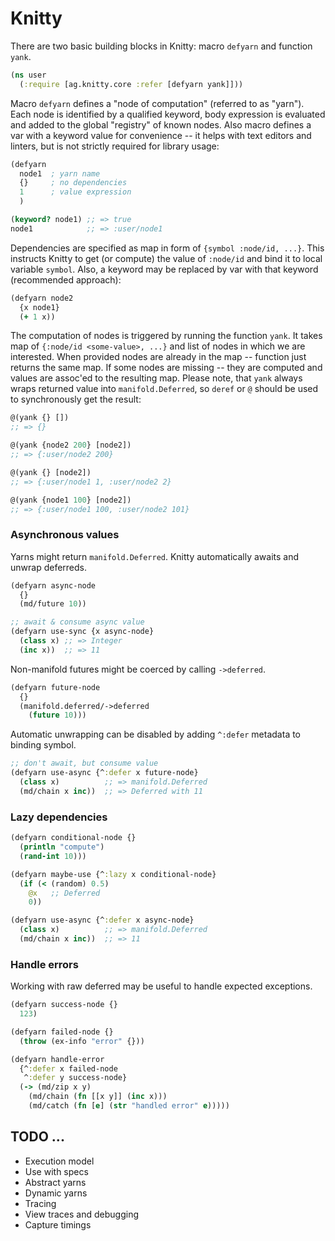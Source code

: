 # Knitty

There are two basic building blocks in Knitty: macro `defyarn` and function `yank`.

```clojure
(ns user
  (:require [ag.knitty.core :refer [defyarn yank]]))
```

Macro `defyarn` defines a "node of computation" (referred to as "yarn").  Each node is identified by a qualified keyword, body expression is evaluated and added to the global "registry" of known nodes.  Also macro defines a var with a keyword value for convenience -- it helps with text editors and linters, but is not strictly required for library usage:

```clojure
(defyarn
  node1  ; yarn name
  {}     ; no dependencies
  1      ; value expression
  )

(keyword? node1) ;; => true
node1            ;; => :user/node1
```

Dependencies are specified as map in form of `{symbol :node/id, ...}`. This instructs Knitty to get (or compute) the value of `:node/id` and bind it to local variable `symbol`.  Also, a keyword may be replaced by var with that keyword (recommended approach):

```clojure
(defyarn node2
  {x node1}
  (+ 1 x))
```

The computation of nodes is triggered by running the function `yank`.  It takes map of `{:node/id <some-value>, ...}` and list of nodes in which we are interested.  When provided nodes are already in the map -- function just returns the same map. If some nodes are missing -- they are computed and values are assoc'ed to the resulting map.  Please note, that `yank` always wraps returned value into `manifold.Deferred`, so `deref` or `@` should be used to synchronously get the result:


```clojure
@(yank {} [])
;; => {}

@(yank {node2 200} [node2])
;; => {:user/node2 200}

@(yank {} [node2])
;; => {:user/node1 1, :user/node2 2}

@(yank {node1 100} [node2])
;; => {:user/node1 100, :user/node2 101}
```

### Asynchronous values

Yarns might return `manifold.Deferred`.
Knitty automatically awaits and unwrap deferreds.

```clojure
(defyarn async-node
  {}
  (md/future 10))

;; await & consume async value
(defyarn use-sync {x async-node}
  (class x) ;; => Integer
  (inc x))  ;; => 11
```

Non-manifold futures might be coerced by calling `->deferred`.

```clojure
(defyarn future-node
  {}
  (manifold.deferred/->deferred
    (future 10)))
```

Automatic unwrapping can be disabled by adding `^:defer` metadata to binding symbol.

```clojure
;; don't await, but consume value
(defyarn use-async {^:defer x future-node}
  (class x)          ;; => manifold.Deferred
  (md/chain x inc))  ;; => Deferred with 11
```

### Lazy dependencies

```clojure
(defyarn conditional-node {}
  (println "compute")
  (rand-int 10)))

(defyarn maybe-use {^:lazy x conditional-node}
  (if (< (random) 0.5)
    @x   ;; Deferred
    0))

(defyarn use-async {^:defer x async-node}
  (class x)          ;; => manifold.Deferred
  (md/chain x inc))  ;; => 11
```


### Handle errors

Working with raw deferred may be useful to handle expected exceptions.

```clojure
(defyarn success-node {}
  123)

(defyarn failed-node {}
  (throw (ex-info "error" {}))

(defyarn handle-error
  {^:defer x failed-node
   ^:defer y success-node}
  (-> (md/zip x y)
    (md/chain (fn [[x y]] (inc x)))
    (md/catch (fn [e] (str "handled error" e)))))
```

## TODO ...

- Execution model
- Use with specs
- Abstract yarns
- Dynamic yarns
- Tracing
- View traces and debugging
- Capture timings

